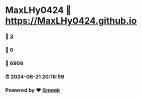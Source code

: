 # MaxLHy0424 :link: https://MaxLHy0424.github.io 
### :page_facing_up: [3](https://MaxLHy0424.github.io/tag.html) 
### :speech_balloon: 0 
### :hibiscus: 6909 
### :alarm_clock: 2024-06-21 20:16:59 
### Powered by :heart: [Gmeek](https://github.com/Meekdai/Gmeek)
